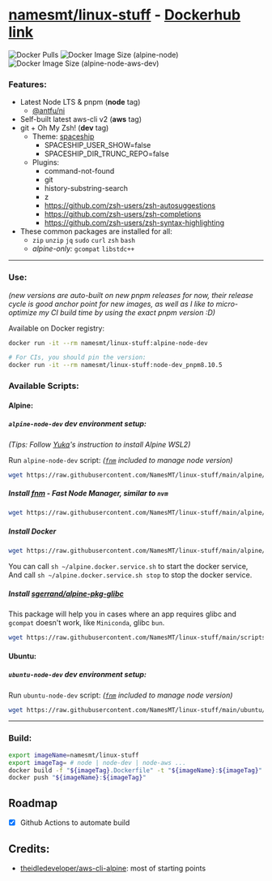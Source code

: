 # [namesmt/linux-stuff](https://github.com/NamesMT/linux-stuff) - [Dockerhub link](https://hub.docker.com/r/namesmt/linux-stuff)
![Docker Pulls](https://img.shields.io/docker/pulls/namesmt/linux-stuff)
![Docker Image Size (alpine-node)](https://img.shields.io/docker/image-size/namesmt/linux-stuff/alpine-node?label=image%20size%3Anode)
![Docker Image Size (alpine-node-aws-dev)](https://img.shields.io/docker/image-size/namesmt/linux-stuff/alpine-node-aws-dev?label=image%20size%3Anode-aws-dev)

### Features:
- Latest Node LTS & pnpm (**node** tag)
  - [@antfu/ni](https://github.com/antfu/ni)
- Self-built latest aws-cli v2 (**aws** tag)
- git + Oh My Zsh! (**dev** tag)
  - Theme: [spaceship](https://spaceship-prompt.sh/)
    - SPACESHIP_USER_SHOW=false
    - SPACESHIP_DIR_TRUNC_REPO=false
  - Plugins:
    - command-not-found
    - git
    - history-substring-search
    - z
    - https://github.com/zsh-users/zsh-autosuggestions
    - https://github.com/zsh-users/zsh-completions
    - https://github.com/zsh-users/zsh-syntax-highlighting
- These common packages are installed for all:
  - `zip` `unzip` `jq` `sudo` `curl` `zsh` `bash`
  - *alpine-only:* `gcompat` `libstdc++`

---

### Use:

*(new versions are auto-built on new pnpm releases for now, their release cycle is good anchor point for new images, as well as I like to micro-optimize my CI build time by using the exact pnpm version :D)*

Available on Docker registry:
```sh
docker run -it --rm namesmt/linux-stuff:alpine-node-dev

# For CIs, you should pin the version: 
docker run -it --rm namesmt/linux-stuff:node-dev_pnpm8.10.5
```

### Available Scripts:

#### Alpine:

##### `alpine-node-dev` dev environment setup:
*(Tips: Follow [Yuka](https://github.com/yuk7/AlpineWSL)'s instruction to install Alpine WSL2)*

Run `alpine-node-dev` script: *([`fnm`](https://github.com/Schniz/fnm) included to manage node version)*
```sh
wget https://raw.githubusercontent.com/NamesMT/linux-stuff/main/alpine/alpine-node-dev.sh -O- | bash
```

##### Install [fnm](https://github.com/Schniz/fnm) - Fast Node Manager, similar to `nvm`
```sh
wget https://raw.githubusercontent.com/NamesMT/linux-stuff/main/alpine/scripts/install-fnm.sh -O- | sh
```

##### Install Docker
```sh
wget https://raw.githubusercontent.com/NamesMT/linux-stuff/main/alpine/scripts/install-docker.sh -O- | sh
```
You can call `sh ~/alpine.docker.service.sh` to start the docker service,  
And call `sh ~/alpine.docker.service.sh stop` to stop the docker service.

##### Install [sgerrand/alpine-pkg-glibc](https://github.com/sgerrand/alpine-pkg-glibc)
This package will help you in cases where an app requires glibc and `gcompat` doesn't work, like `Miniconda`, glibc `bun`.
```sh
wget https://raw.githubusercontent.com/NamesMT/linux-stuff/main/scripts/install-glibc.sh -O- | sh
```

#### Ubuntu:

##### `ubuntu-node-dev` dev environment setup:
Run `ubuntu-node-dev` script: *([`fnm`](https://github.com/Schniz/fnm) included to manage node version)*
```sh
wget https://raw.githubusercontent.com/NamesMT/linux-stuff/main/ubuntu/ubuntu-node-dev.sh -O- | bash
```

---

### Build:
```sh
export imageName=namesmt/linux-stuff
export imageTag= # node | node-dev | node-aws ...
docker build -f "${imageTag}.Dockerfile" -t "${imageName}:${imageTag}" "."
docker push "${imageName}:${imageTag}"
```

## Roadmap
- [x] Github Actions to automate build

## Credits:
- [theidledeveloper/aws-cli-alpine](https://github.com/theidledeveloper/aws-cli-alpine): most of starting points
